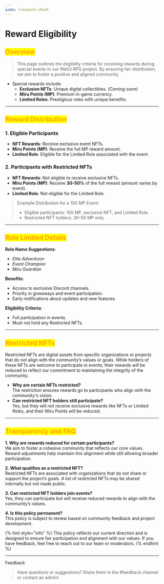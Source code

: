 ```yaml
---
icon: treasure-chest
---
```


# Reward Eligibility

## <mark style="color:orange;">Overview</mark>

> This page outlines the eligibility criteria for receiving rewards during special events in our Web3 RPG project. By ensuring fair distribution, we aim to foster a positive and aligned community

* Special rewards include:
  * **Exclusive NFTs**: Unique digital collectibles. _(Coming soon)_
  * **Miru Points (MP)**: Premium in-game currency.
  * **Limited Roles**: Prestigious roles with unique benefits.

***

## <mark style="color:orange;">**Reward Distribution**</mark>

### **1. Eligible Participants**

* **NFT Rewards**: Receive exclusive event NFTs.
* **Miru Points (MP)**: Receive the full MP reward amount.
* **Limited Role**: Eligible for the Limited Role associated with the event.

### **2. Participants with Restricted NFTs**

* **NFT Rewards**: Not eligible to receive exclusive NFTs.
* **Miru Points (MP)**: Receive **30–50%** of the full reward (amount varies by event).
* **Limited Role**: Not eligible for the Limited Role.

> Example Distribution for a 100 MP Event:
>
> * Eligible participants: 100 MP, exclusive NFT, and Limited Role.
> * Restricted NFT holders: 30–50 MP only.

***

## <mark style="color:orange;">**Role Limited Details**</mark>

**Role Name Suggestions**:

* _Elite Adventurer_
* _Event Champion_
* _Miru Guardian_

**Benefits**:

* Access to exclusive Discord channels.
* Priority in giveaways and event participation.
* Early notifications about updates and new features.

**Eligibility Criteria**:

* Full participation in events.
* Must not hold any Restricted NFTs.

***

## <mark style="color:orange;">**Restricted NFTs**</mark>

Restricted NFTs are digital assets from specific organizations or projects that do not align with the community’s values or goals. While holders of these NFTs are welcome to participate in events, their rewards will be reduced to reflect our commitment to maintaining the integrity of the community.

* **Why are certain NFTs restricted?**\
  The restriction ensures rewards go to participants who align with the community's vision.
* **Can restricted NFT holders still participate?**\
  Yes, but they will not receive exclusive rewards like NFTs or Limited Roles, and their Miru Points will be reduced.

***

## <mark style="color:orange;">**Transparency and FAQ**</mark>

**1. Why are rewards reduced for certain participants?**\
We aim to foster a cohesive community that reflects our core values. Reward adjustments help maintain this alignment while still allowing broader participation.

**2. What qualifies as a restricted NFT?**\
Restricted NFTs are associated with organizations that do not share or support the project’s goals. A list of restricted NFTs may be shared internally but not made public.

**3. Can restricted NFT holders join events?**\
Yes, they can participate but will receive reduced rewards to align with the community’s values.

**4. Is this policy permanent?**\
This policy is subject to review based on community feedback and project development.

{% hint style="info" %}
This policy reflects our current direction and is designed to ensure fair participation and alignment with our values. If you have feedback, feel free to reach out to our team or moderators.
{% endhint %}

***

Feedback

> Have questions or suggestions? Share them in the #feedback channel or contact an admin!

